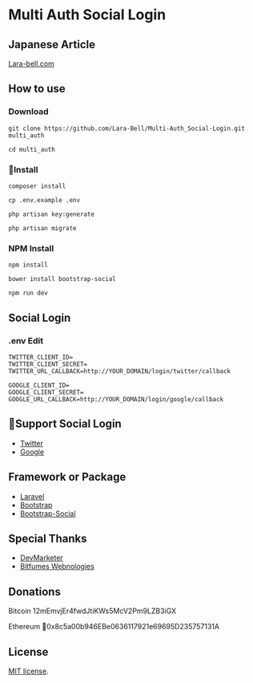 # Multi Auth Social Login

## Japanese Article
[Lara-bell.com](https://lara-bell.com/2017/11/multi-auth/)

## How to use

### Download
```git clone https://github.com/Lara-Bell/Multi-Auth_Social-Login.git multi_auth```

```cd multi_auth```

### Install
```composer install```

```cp .env.example .env```

```php artisan key:generate```

```php artisan migrate```

### NPM Install
```npm install```

```bower install bootstrap-social```

```npm run dev```

## Social Login

### .env Edit
```
TWITTER_CLIENT_ID=
TWITTER_CLIENT_SECRET=
TWITTER_URL_CALLBACK=http://YOUR_DOMAIN/login/twitter/callback

GOOGLE_CLIENT_ID=
GOOGLE_CLIENT_SECRET=
GOOGLE_URL_CALLBACK=http://YOUR_DOMAIN/login/google/callback
```

## Support Social Login
- [Twitter](https://apps.twitter.com)
- [Google](https://console.developers.google.com)

## Framework or Package
- [Laravel](https://laravel.com)
- [Bootstrap](https://getbootstrap.com/docs/3.3/)
- [Bootstrap-Social](https://lipis.github.io/bootstrap-social/)

## Special Thanks
- [DevMarketer](https://github.com/DevMarketer/multiauth_tutorial)
- [Bitfumes Webnologies](https://www.youtube.com/channel/UC_hG9fglfmShkwex1KVydHA)

## Donations

Bitcoin 12mEmvjEr4fwdJtiKWs5McV2Pm9LZB3iGX

Ethereum 0x8c5a00b946EBe0636117921e69695D235757131A

## License

[MIT license](http://opensource.org/licenses/MIT).
